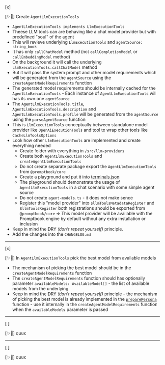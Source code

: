 [x]

[✨🌮] Create `AgentLlmExecutionTools`

-   `AgentLlmExecutionTools implements LlmExecutionTools`
-   Theese LLM tools can are behaving like a chat model provider but with predefined "soul" of the agent
-   This will revieve underlying `LlmExecutionTools` and `agentSource: string_book`
-   It has only `callChatModel` method (not `callCompletionModel` or `callEmbeddingModel` method)
-   On the background it will call the underlying `LlmExecutionTools.callChatModel` method
-   But it will pass the system prompt and other model requirements which will be generated from the `agentSource` using the `createAgentModelRequirements` function
-   The generated model requirements should be internally cached for the `AgentLlmExecutionTools` - Each instance of `AgentLlmExecutionTools` will has its own one `agentSource`
-   The `AgentLlmExecutionTools.title`, `AgentLlmExecutionTools.description` and `AgentLlmExecutionTools.profile` will be generated from the `agentSource` using the `parseAgentSource` function
-   This is `LlmExecutionTools` conceptually between standalone model provider like `OpenAiExecutionTools` and tool to wrap other tools like `CacheLlmToolsOptions`
-   Look how other `LlmExecutionTools` are implemented and create everything needed
    -   Create folder with everything in `/src/llm-providers`
    -   Create both `AgentLlmExecutionTools` and `createAgentLlmExecutionTools`
    -   Do not create separate package export the `AgentLlmExecutionTools` from `@promptbook/core`
    -   Create a playground and put it into [terminals.json](/.vscode/terminals.json)
    -   The playground should demonstrate the usage of `AgentLlmExecutionTools` in a chat scenario with some simple agent source
    -   Do not create `agent-models.ts` - it does not make sence
    -   Register this "model provider" into `$llmToolsMetadataRegister` and `$llmToolsRegister` both registrations should be exported from `@promptbook/core`
        => This model provider will be available with the Promptbook engine by default without any extra installation or inclusion
-   Keep in mind the DRY _(don't repeat yourself)_ principle.
-   Add the changes into the `CHANGELOG.md`

---

[x]

[✨🌮] In `AgentLlmExecutionTools` pick the best model from available models

-   The mechanism of picking the best model should be in the `createAgentModelRequirements` function
-   The `createAgentModelRequirements` function should has optionally parameter `availableModels: AvailableModel[]` - the list of available models from the underlying
-   Keep in mind the DRY _(don't repeat yourself)_ principle - the mechanism of picking the best model is already implemented in the [`preparePersona`](/src/personas/preparePersona.ts) function - use it internally in the `createAgentModelRequirements` function when the `availableModels` parameter is passed

---

[ ]

[✨🌮] quux

---

[ ]

[✨🌮] quux
